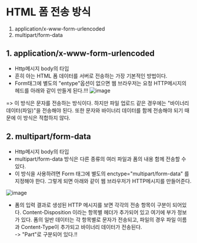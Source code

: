 __HTML 폼 전송 방식__
===============================
1. application/x-www-form-urlencoded
2. multipart/form-data


__1. application/x-www-form-urlencoded__
------------------------------------
- Http메시지 body의 타입
- 흔히 아는 HTML 폼 데이터를 서버로 전송하는 가장 기본적인 방법이다. 
- Form태그에 별도의 "entype"옵션이 없으면 웹 브라우저는 요청 HTTP메시지의 헤드를 아래와 같이 만들게 된다.!!!
![image](https://user-images.githubusercontent.com/96917871/167445729-8fa7331d-caf1-4a26-80c2-04ee0b4b5ed8.png)           


=> 이 방식은 문자를 전송하는 방식이다. 하지만 파일 업로드 같은 경우에는 "바이너리 데이터(파일)"을 전송해야 된다. 또한 문자와 바이너리 데이터를 함께 전송해야 되기 때문에 이 방식은 적합하지 않다.



__2. multipart/form-data__
------------------------------------
- Http메시지 body의 타입
- multipart/form-data 방식은 다른 종류의 여러 파일과 폼의 내용 함께 전송할 수 있다.
- 이 방식을 사용하려면 Form 태그에 별도의 enctype="multipart/form-data" 를 지정해야 한다. 그렇게 되면 아래와 같이 웹 브라우저가 HTTP메시지를 만들어준다.
 
![image](https://user-images.githubusercontent.com/96917871/167446682-7bab27c0-d5e8-49ff-81a9-f615a2bf64d9.png)    

- 폼의 입력 결과로 생성된 HTTP 메시지를 보면 각각의 전송 항목이 구분이 되어있다. Content-Disposition 이라는 항목별 헤더가 추가되어 있고 여기에 부가 정보가 있다. 폼의 일반 데이터는 각 항목별로 문자가 전송되고, 파일의 경우 파일 이름과 Content-Type이 추가되고 바이너리 데이터가 전송된다.         
-> "Part"로 구분되어 있다.!!




